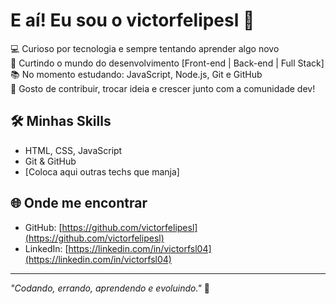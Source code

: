 # E aí! Eu sou o victorfelipesl 👋

💻 Curioso por tecnologia e sempre tentando aprender algo novo  
🚀 Curtindo o mundo do desenvolvimento [Front-end | Back-end | Full Stack]  
📚 No momento estudando: JavaScript, Node.js, Git e GitHub  
🤝 Gosto de contribuir, trocar ideia e crescer junto com a comunidade dev!

## 🛠️ Minhas Skills
- HTML, CSS, JavaScript
- Git & GitHub
- [Coloca aqui outras techs que manja]

## 🌐 Onde me encontrar
- GitHub: [https://github.com/victorfelipesl](https://github.com/victorfelipesl)
- LinkedIn: [https://linkedin.com/in/victorfsl04](https://linkedin.com/in/victorfsl04)

---

_"Codando, errando, aprendendo e evoluindo."_ 🚀
